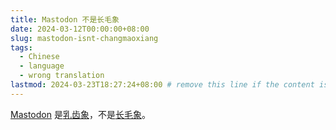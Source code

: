 ```yaml
---
title: Mastodon 不是长毛象
date: 2024-03-12T00:00:00+08:00
slug: mastodon-isnt-changmaoxiang
tags:
  - Chinese
  - language
  - wrong translation
lastmod: 2024-03-23T18:27:24+08:00 # remove this line if the content is actually changed
---
```


[Mastodon](https://joinmastodon.org/) 是[乳齿象](https://zh.wikipedia.org/zh-cn/乳齿象属)，不是[长毛象](https://zh.wikipedia.org/zh-cn/猛犸象)。
